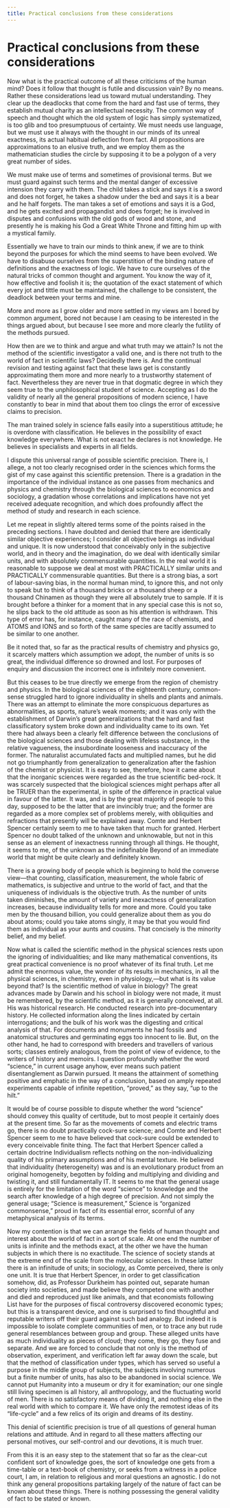 ```yaml
---
title: Practical conclusions from these considerations
---
```

# Practical conclusions from these considerations

Now what is the practical outcome of all these criticisms of the human
mind? Does it follow that thought is futile and discussion vain? By no
means. Rather these considerations lead us toward mutual understanding.
They clear up the deadlocks that come from the hard and fast use of
terms, they establish mutual charity as an intellectual necessity. The
common way of speech and thought which the old system of logic has
simply systematized, is too glib and too presumptuous of certainty. We
must needs use language, but we must use it always with the thought in
our minds of its unreal exactness, its actual habitual deflection from
fact. All propositions are approximations to an elusive truth, and we
employ them as the mathematician studies the circle by supposing it to
be a polygon of a very great number of sides.

We must make use of terms and sometimes of provisional terms. But we
must guard against such terms and the mental danger of excessive
intension they carry with them. The child takes a stick and says it is a
sword and does not forget, he takes a shadow under the bed and says it
is a bear and he half forgets. The man takes a set of emotions and says
it is a God, and he gets excited and propagandist and does forget; he is
involved in disputes and confusions with the old gods of wood and stone,
and presently he is making his God a Great White Throne and fitting him
up with a mystical family.

Essentially we have to train our minds to think anew, if we are to think
beyond the purposes for which the mind seems to have been evolved. We
have to disabuse ourselves from the superstition of the binding nature
of definitions and the exactness of logic. We have to cure ourselves of
the natural tricks of common thought and argument. You know the way of
it, how effective and foolish it is; the quotation of the exact
statement of which every jot and tittle must be maintained, the
challenge to be consistent, the deadlock between your terms and mine.

More and more as I grow older and more settled in my views am I bored by
common argument, bored not because I am ceasing to be interested in the
things argued about, but because I see more and more clearly the
futility of the methods pursued.

How then are we to think and argue and what truth may we attain? Is not
the method of the scientific investigator a valid one, and is there not
truth to the world of fact in scientific laws? Decidedly there is. And
the continual revision and testing against fact that these laws get is
constantly approximating them more and more nearly to a trustworthy
statement of fact. Nevertheless they are never true in that dogmatic
degree in which they seem true to the unphilosophical student of
science. Accepting as I do the validity of nearly all the general
propositions of modern science, I have constantly to bear in mind that
about them too clings the error of excessive claims to precision.

The man trained solely in science falls easily into a superstitious
attitude; he is overdone with classification. He believes in the
possibility of exact knowledge everywhere. What is not exact he declares
is not knowledge. He believes in specialists and experts in all fields.

I dispute this universal range of possible scientific precision. There
is, I allege, a not too clearly recognised order in the sciences which
forms the gist of my case against this scientific pretension. There is a
gradation in the importance of the individual instance as one passes
from mechanics and physics and chemistry through the biological sciences
to economics and sociology, a gradation whose correlations and
implications have not yet received adequate recognition, and which does
profoundly affect the method of study and research in each science.

Let me repeat in slightly altered terms some of the points raised in the
preceding sections. I have doubted and denied that there are identically
similar objective experiences; I consider all objective beings as
individual and unique. It is now understood that conceivably only in the
subjective world, and in theory and the imagination, do we deal with
identically similar units, and with absolutely commensurable quantities.
In the real world it is reasonable to suppose we deal at most with
PRACTICALLY similar units and PRACTICALLY commensurable quantities. But
there is a strong bias, a sort of labour-saving bias, in the normal
human mind, to ignore this, and not only to speak but to think of a
thousand bricks or a thousand sheep or a thousand Chinamen as though
they were all absolutely true to sample. If it is brought before a
thinker for a moment that in any special case this is not so, he slips
back to the old attitude as soon as his attention is withdrawn. This
type of error has, for instance, caught many of the race of chemists,
and ATOMS and IONS and so forth of the same species are tacitly assumed
to be similar to one another.

Be it noted that, so far as the practical results of chemistry and
physics go, it scarcely matters which assumption we adopt, the number of
units is so great, the individual difference so drowned and lost. For
purposes of enquiry and discussion the incorrect one is infinitely more
convenient.

But this ceases to be true directly we emerge from the region of
chemistry and physics. In the biological sciences of the eighteenth
century, common-sense struggled hard to ignore individuality in shells
and plants and animals. There was an attempt to eliminate the more
conspicuous departures as abnormalities, as sports, nature’s weak
moments; and it was only with the establishment of Darwin’s great
generalizations that the hard and fast classificatory system broke down
and individuality came to its own. Yet there had always been a clearly
felt difference between the conclusions of the biological sciences and
those dealing with lifeless substance, in the relative vagueness, the
insubordinate looseness and inaccuracy of the former. The naturalist
accumulated facts and multiplied names, but he did not go triumphantly
from generalization to generalization after the fashion of the chemist
or physicist. It is easy to see, therefore, how it came about that the
inorganic sciences were regarded as the true scientific bed-rock. It was
scarcely suspected that the biological sciences might perhaps after all
be TRUER than the experimental, in spite of the difference in practical
value in favour of the latter. It was, and is by the great majority of
people to this day, supposed to be the latter that are invincibly true;
and the former are regarded as a more complex set of problems merely,
with obliquities and refractions that presently will be explained away.
Comte and Herbert Spencer certainly seem to me to have taken that much
for granted. Herbert Spencer no doubt talked of the unknown and
unknowable, but not in this sense as an element of inexactness running
through all things. He thought, it seems to me, of the unknown as the
indefinable Beyond of an immediate world that might be quite clearly and
definitely known.

There is a growing body of people which is beginning to hold the
converse view—that counting, classification, measurement, the whole
fabric of mathematics, is subjective and untrue to the world of fact,
and that the uniqueness of individuals is the objective truth. As the
number of units taken diminishes, the amount of variety and inexactness
of generalization increases, because individuality tells for more and
more. Could you take men by the thousand billion, you could generalize
about them as you do about atoms; could you take atoms singly, it may be
that you would find them as individual as your aunts and cousins. That
concisely is the minority belief, and my belief.

Now what is called the scientific method in the physical sciences rests
upon the ignoring of individualities; and like many mathematical
conventions, its great practical convenience is no proof whatever of its
final truth. Let me admit the enormous value, the wonder of its results
in mechanics, in all the physical sciences, in chemistry, even in
physiology,—but what is its value beyond that? Is the scientific method
of value in biology? The great advances made by Darwin and his school in
biology were not made, it must be remembered, by the scientific method,
as it is generally conceived, at all. His was historical research. He
conducted research into pre-documentary history. He collected
information along the lines indicated by certain interrogations; and the
bulk of his work was the digesting and critical analysis of that. For
documents and monuments he had fossils and anatomical structures and
germinating eggs too innocent to lie. But, on the other hand, he had to
correspond with breeders and travellers of various sorts; classes
entirely analogous, from the point of view of evidence, to the writers
of history and memoirs. I question profoundly whether the word
“science,” in current usage anyhow, ever means such patient
disentanglement as Darwin pursued. It means the attainment of something
positive and emphatic in the way of a conclusion, based on amply
repeated experiments capable of infinite repetition, “proved,” as they
say, “up to the hilt.”

It would be of course possible to dispute whether the word “science”
should convey this quality of certitude, but to most people it certainly
does at the present time. So far as the movements of comets and electric
trams go, there is no doubt practically cock-sure science; and Comte and
Herbert Spencer seem to me to have believed that cock-sure could be
extended to every conceivable finite thing. The fact that Herbert
Spencer called a certain doctrine Individualism reflects nothing on the
non-individualizing quality of his primary assumptions and of his mental
texture. He believed that individuality (heterogeneity) was and is an
evolutionary product from an original homogeneity, begotten by folding
and multiplying and dividing and twisting it, and still fundamentally
IT. It seems to me that the general usage is entirely for the limitation
of the word “science” to knowledge and the search after knowledge of a
high degree of precision. And not simply the general usage; “Science is
measurement,” Science is “organized commonsense,” proud in fact of its
essential error, scornful of any metaphysical analysis of its terms.

Now my contention is that we can arrange the fields of human thought and
interest about the world of fact in a sort of scale. At one end the
number of units is infinite and the methods exact, at the other we have
the human subjects in which there is no exactitude. The science of
society stands at the extreme end of the scale from the molecular
sciences. In these latter there is an infinitude of units; in sociology,
as Comte perceived, there is only one unit. It is true that Herbert
Spencer, in order to get classification somehow, did, as Professor
Durkheim has pointed out, separate human society into societies, and
made believe they competed one with another and died and reproduced just
like animals, and that economists following List have for the purposes
of fiscal controversy discovered economic types; but this is a
transparent device, and one is surprised to find thoughtful and
reputable writers off their guard against such bad analogy. But indeed
it is impossible to isolate complete communities of men, or to trace any
but rude general resemblances between group and group. These alleged
units have as much individuality as pieces of cloud; they come, they go,
they fuse and separate. And we are forced to conclude that not only is
the method of observation, experiment, and verification left far away
down the scale, but that the method of classification under types, which
has served so useful a purpose in the middle group of subjects, the
subjects involving numerous but a finite number of units, has also to be
abandoned in social science. We cannot put Humanity into a museum or dry
it for examination; our one single still living specimen is all history,
all anthropology, and the fluctuating world of men. There is no
satisfactory means of dividing it, and nothing else in the real world
with which to compare it. We have only the remotest ideas of its
“life-cycle” and a few relics of its origin and dreams of its destiny.

This denial of scientific precision is true of all questions of general
human relations and attitude. And in regard to all these matters
affecting our personal motives, our self-control and our devotions, it
is much truer.

From this it is an easy step to the statement that so far as the
clear-cut confident sort of knowledge goes, the sort of knowledge one
gets from a time-table or a text-book of chemistry, or seeks from a
witness in a police court, I am, in relation to religious and moral
questions an agnostic. I do not think any general propositions partaking
largely of the nature of fact can be known about these things. There is
nothing possessing the general validity of fact to be stated or known.
